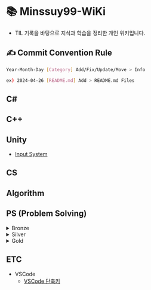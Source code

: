 <!--------------------------------------------------------->
<!-----------------------Title----------------------------->
<!--------------------------------------------------------->
# :books: Minssuy99-WiKi
* TIL 기록을 바탕으로 지식과 학습을 정리한 개인 위키입니다.








<!--------------------------------------------------------->
<!------------------------Rules---------------------------->
<!--------------------------------------------------------->
## :writing_hand: Commit Convention Rule

```bash
Year-Month-Day [Category] Add/Fix/Update/Move > Info

ex) 2024-04-26 [README.md] Add > README.md Files
```








<!--------------------------------------------------------->
<!----------------------------C#--------------------------->
<!--------------------------------------------------------->
## C#










<!--------------------------------------------------------->
<!----------------------------C++--------------------------->
<!--------------------------------------------------------->
## C++











<!--------------------------------------------------------->
<!---------------------------Unity------------------------->
<!--------------------------------------------------------->
## Unity
* [Input System](https://github.com/Minssuy99/TIL/blob/main/Unity/Input_System.md)






<!--------------------------------------------------------->
<!---------------------------CS---------------------------->
<!--------------------------------------------------------->
## CS











<!--------------------------------------------------------->
<!---------------------------Algorithm--------------------->
<!--------------------------------------------------------->
## Algorithm













<!--------------------------------------------------------->
<!------------------------PS------------------------------->
<!--------------------------------------------------------->
## PS (Problem Solving)

<details>
<summary>Bronze</summary>

- <a href="https://naver.com" target="_blank">Example Number</a>

 </details>

<!--------------------------------------------------------->
<!--------------------------------------------------------->
<!--------------------------------------------------------->

<details>
<summary>Silver</summary>

- <a href="https://naver.com" target="_blank">Example Number</a>

 </details>

<!--------------------------------------------------------->
<!--------------------------------------------------------->
<!--------------------------------------------------------->

<details>
<summary>Gold</summary>

- <a href="https://naver.com" target="_blank">Example Number</a>

 </details>
 <!--------------------------------------------------------->
 <!--------------------------------------------------------->
 <!--------------------------------------------------------->














 <!--------------------------------------------------------->
 <!---------------------------ETC--------------------------->
 <!--------------------------------------------------------->
 ## ETC
 * VSCode
   - [VSCode 단축키](https://github.com/Minssuy99/TIL/blob/main/ETC/VSCode_%EB%8B%A8%EC%B6%95%ED%82%A4.md)
